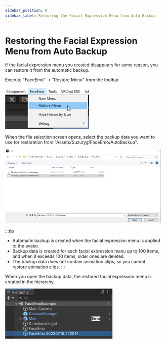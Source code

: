 ```yaml
---
sidebar_position: 8
sidebar_label: Restoring the Facial Expression Menu from Auto Backup
---
```


# Restoring the Facial Expression Menu from Auto Backup

If the facial expression menu you created disappears for some reason, you can restore it from the automatic backup.

Execute "FaceEmo" → "Restore Menu" from the toolbar.

![Executing RestoreMenu](restore_execute.png)

When the file selection screen opens, select the backup data you want to use for restoration from "Assets/Suzuryg/FaceEmo/AutoBackup".

![Selecting Backup Data](select_data.png)

:::tip
- Automatic backup is created when the facial expression menu is applied to the avatar.
- Backup data is created for each facial expression menu up to 100 items, and when it exceeds 100 items, older ones are deleted.
- The backup data does not contain animation clips, so you cannot restore animation clips.
:::

When you open the backup data, the restored facial expression menu is created in the hierarchy.

![Restoring the Expression Menu](restore_result.png)
